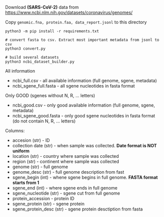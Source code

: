 Download **(SARS-CoV-2)** data from 
https://www.ncbi.nlm.nih.gov/datasets/coronavirus/genomes/    

Copy `genomic.fna, protein.faa, data_report.jsonl` to this directory

```
python3 -m pip install -r requirements.txt

# convert fasta to csv. Extract most important metadata from jsonl to csv
python3 convert.py

# build several datasets
python3 ncbi_dataset_builder.py
```

All information
- ncbi_full.csv - all available information (full genome, sgene, metadata)
- ncbi_sgene_full.fasta - all sgene nucleotides in fasta format

Only GOOD (sgenes without N, R, ... letters)
- ncbi_good.csv - only good available information (full genome, sgene, metadata)
- ncbi_sgene_good.fasta - only good sgene nucleotides in fasta format (do not contain N, R, ... letters)

Columns:

- accesion (str) - ID 
- collection date (str) - when sample was collected. **Date format is NOT uniform**
- location (str) - country where sample was collected
- region (str) - continent where sample was collected
- genome (str) - full genome
- genome_desc (str) - full genome description from fast
- sgene_begin (int) - whene sgene begins in full genome. **FASTA format starts from 1**
- sgene_end (int) - where sgene ends in full genome
- sgene_nucleotide (str) - sgene cut from full genome
- protein_accession - protein ID
- sgene_protein (str) - sgene protein
- sgene_protein_desc (str) - sgene protein desctiption from fasta